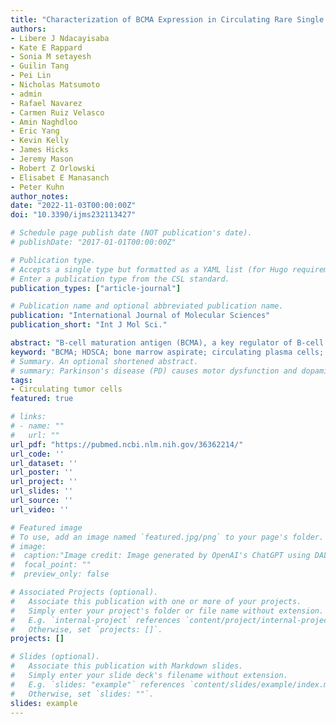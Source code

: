 ```yaml
---
title: "Characterization of BCMA Expression in Circulating Rare Single Cells of Patients with Plasma Cell Neoplasms." 
authors:
- Libere J Ndacayisaba
- Kate E Rappard
- Sonia M setayesh
- Guilin Tang
- Pei Lin
- Nicholas Matsumoto
- admin
- Rafael Navarez
- Carmen Ruiz Velasco
- Amin Naghdloo
- Eric Yang
- Kevin Kelly
- James Hicks
- Jeremy Mason
- Robert Z Orlowski
- Elisabet E Manasanch
- Peter Kuhn
author_notes:
date: "2022-11-03T00:00:00Z"
doi: "10.3390/ijms232113427"

# Schedule page publish date (NOT publication's date).
# publishDate: "2017-01-01T00:00:00Z"

# Publication type.
# Accepts a single type but formatted as a YAML list (for Hugo requirements).
# Enter a publication type from the CSL standard.
publication_types: ["article-journal"]

# Publication name and optional abbreviated publication name.
publication: "International Journal of Molecular Sciences"
publication_short: "Int J Mol Sci."

abstract: "B-cell maturation antigen (BCMA), a key regulator of B-cell proliferation and survival, is highly expressed in almost all cases of plasma cell neoplasms and B-lymphoproliferative malignancies. BCMA is a robust biomarker of plasma cells and a therapeutic target with substantial clinical significance. However, the expression of BCMA in circulating tumor cells of patients with hematological malignancies has not been validated for the detection of circulating plasma and B cells. The application of BCMA as a biomarker in single-cell detection and profiling of circulating tumor cells in patients' blood could enable early disease profiling and therapy response monitoring. Here, we report the development and validation of a slide-based immunofluorescence assay (i.e., CD138, BCMA, CD45, DAPI) for enrichment-free detection, quantification, and morphogenomic characterization of BCMA-expressing cells in patients (N = 9) with plasma cell neoplasms. Varying morphological subtypes of circulating BCMA-expressing cells were detected across the CD138(+/-) and CD45(+/-) compartments, representing candidate clonotypic post-germinal center B cells, plasmablasts, and both normal and malignant plasma cells. Genomic analysis by single-cell sequencing and correlation to clinical FISH cytogenetics provides validation, with data showing that patients across the different neoplastic states carry both normal and altered BCMA-expressing cells. Furthermore, altered cells harbor cytogenetic events detected by clinical FISH. The reported enrichment-free liquid biopsy approach has potential applications as a single-cell methodology for the early detection of BCMA+ B-lymphoid malignancies and in monitoring therapy response for patients undergoing anti-BCMA treatments."
keyword: "BCMA; HDSCA; bone marrow aspirate; circulating plasma cells; liquid biopsy; morphogenomics; multimodal data; multiple myeloma; peripheral blood; rare single cell."
# Summary. An optional shortened abstract.
# summary: Parkinson's disease (PD) causes motor dysfunction and dopaminergic cell death, with current treatments often leading to side effects. This study demonstrates that pretreating adipose-derived stem cells (ADSCs) with n-butylidenephthalide (BP), a compound with neuroprotective effects, enhances their therapeutic efficacy in a PD mouse model. Transplantation of BP-pretreated ADSCs improved motor symptoms and restored dopamine neuron levels, highlighting a promising strategy to enhance stem cell therapies for neurodegenerative diseases.
tags:
- Circulating tumor cells
featured: true

# links:
# - name: ""
#   url: ""
url_pdf: "https://pubmed.ncbi.nlm.nih.gov/36362214/"
url_code: ''
url_dataset: ''
url_poster: ''
url_project: ''
url_slides: ''
url_source: ''
url_video: ''

# Featured image
# To use, add an image named `featured.jpg/png` to your page's folder. 
# image:
#  caption:"Image credit: Image generated by OpenAI's ChatGPT using DALL·E."
#  focal_point: ""
#  preview_only: false

# Associated Projects (optional).
#   Associate this publication with one or more of your projects.
#   Simply enter your project's folder or file name without extension.
#   E.g. `internal-project` references `content/project/internal-project/index.md`.
#   Otherwise, set `projects: []`.
projects: []

# Slides (optional).
#   Associate this publication with Markdown slides.
#   Simply enter your slide deck's filename without extension.
#   E.g. `slides: "example"` references `content/slides/example/index.md`.
#   Otherwise, set `slides: ""`.
slides: example
---
```

